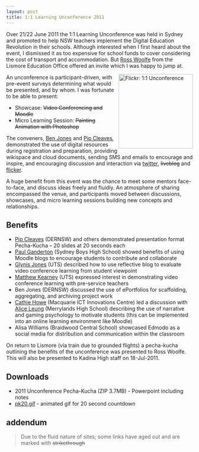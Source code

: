 ```yaml
---
layout: post
title: 1:1 Learning Unconference 2011
---
```


Over 21/22 June 2011 the 1:1 Learning Unconference was held in Sydney and promoted to help NSW teachers implement the Digital Education Revolution in their schools. Although interested when I first heard about the event, I dismissed it as too expensive for school funds to cover considering the cost of transport and accommodation. But [Ross Woolfe](https://www.linkedin.com/in/ross-woolfe-68171494/) from the Lismore Education Office offered an invite which I was happy to jump at.

<img src="https://live.staticflickr.com/3126/5854347735_5fc7befb97_b.jpg" alt="Flickr: 1:1 Unconference" width="200" style="float:right;">

An unconference is participant-driven, with pre-event surveys determining what would be presented, and by whom. I was fortunate to be able to present:
* Showcase: ~~Video Conferencing and Moodle~~
* Micro Learning Session: ~~Painting Animation with Photoshop~~

The conveners, [Ben Jones](https://www.linkedin.com/in/benpaddlejones/) and [Pip Cleaves](https://www.linkedin.com/in/pipcleaves/), demonstrated the use of digital resources during registration and preparation, providing wikispace and cloud documents, sending SMS and emails to encourage and inspire, and encouraging discussion and interaction via [twitter](http://twitter.com/#!/search?q=%231to1unconf), ~~liveblog~~ and [flicker](http://www.flickr.com/photos/64285039@N04).

A huge benefit from this event was the chance to meet some mentors face-to-face, and discuss ideas freely and fluidly. An atmosphere of sharing encompassed the venue, and participants moved between discussions, showcases, and micro learning sessions building new concepts and relationships.

## Benefits

* [Pip Cleaves](https://www.linkedin.com/in/pipcleaves/) (DERNSW) and others demonstrated presentation format Pecha-Kucha – 20 slides at 20 seconds each
* [Paul Ganderton](https://www.linkedin.com/in/drpaulganderton/) (Sydney Boys High School) showed benefits of using Moodle blogs to encourage students to contribute and collaborate
* [Glynis Jones](https://www.linkedin.com/in/glynis-jones-0b12aa8/) (UTS) described how to use reflective blog to evaluate video conference learning from student viewpoint
* [Matthew Kearney](https://www.linkedin.com/in/mkearneypost/) (UTS) expressed interest in demonstrating video conference learning with pre-service teachers
* Ben Jones (DERNSW) discussed the use of ePortfolios for scaffolding, aggregating, and archiving project work
* [Cathie Howe](https://www.linkedin.com/in/cathiehowe/) (Macquarie ICT Innovations Centre) led a discussion with [Alice Leung](https://www.linkedin.com/in/aliceleung1/) (Merrylands High School) describing the use of narrative and gaming psychology to motivate students (this can be implemented into an online learning environment like Moodle)
* Alisa Williams (Braidwood Central School) showcased Edmodo as a social media for distribution and communication within the classroom

On return to Lismore (via train due to grounded flights) a pecha-kucha outlining the benefits of the unconference was presented to Ross Woolfe. This will also be presented to Kadina High staff on 18-Jul-2011.

## Downloads
* 2011 Unconference Pecha-Kucha (ZIP 3.7MB) - Powerpoint including notes
* [pk20.gif](../images/pk20.gif) - animated gif for 20 second countdown

## addendum
> Due to the fluid nature of sites; some links have aged out and are marked with ~~strikethrough~~